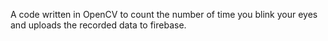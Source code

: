 A code written in OpenCV to count the number of time you blink your eyes and uploads the recorded data to firebase.
